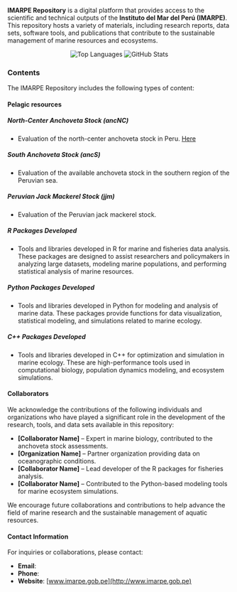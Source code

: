 **IMARPE Repository** is a digital platform that provides access to the scientific and technical outputs of the **Instituto del Mar del Perú (IMARPE)**. This repository hosts a variety of materials, including research reports, data sets, software tools, and publications that contribute to the sustainable management of marine resources and ecosystems.

<div align="center">
<img src="https://github-readme-stats.vercel.app/api/top-langs/?username=imarpe&amp;theme=transparent&amp;langs_count=5&amp;line_height=40&amp;rank_icon=github&amp;title_color=000000&amp;text_color=1073f6" alt="Top Languages"/>
<img src="https://github-readme-stats.vercel.app/api?username=imarpe&amp;theme=transparent&amp;line_height=40&amp;rank_icon=github&amp;title_color=000000&amp;text_color=1073f6" alt="GitHub Stats"/>
</div>

### Contents
The IMARPE Repository includes the following types of content:

#### Pelagic resources
##### North-Center Anchoveta Stock (**ancNC**)
- Evaluation of the north-center anchoveta stock in Peru. [Here]()

##### South Anchoveta Stock (**ancS**)
- Evaluation of the available anchoveta stock in the southern region of the Peruvian sea.

##### Peruvian Jack Mackerel Stock (**jjm**)
- Evaluation of the Peruvian jack mackerel stock.


##### R Packages Developed
- Tools and libraries developed in R for marine and fisheries data analysis. These packages are designed to assist researchers and policymakers in analyzing large datasets, modeling marine populations, and performing statistical analysis of marine resources.

##### Python Packages Developed
- Tools and libraries developed in Python for modeling and analysis of marine data. These packages provide functions for data visualization, statistical modeling, and simulations related to marine ecology.

##### C++ Packages Developed
- Tools and libraries developed in C++ for optimization and simulation in marine ecology. These are high-performance tools used in computational biology, population dynamics modeling, and ecosystem simulations.

#### Collaborators
We acknowledge the contributions of the following individuals and organizations who have played a significant role in the development of the research, tools, and data sets available in this repository:

- **[Collaborator Name]** – Expert in marine biology, contributed to the anchoveta stock assessments.
- **[Organization Name]** – Partner organization providing data on oceanographic conditions.
- **[Collaborator Name]** – Lead developer of the R packages for fisheries analysis.
- **[Collaborator Name]** – Contributed to the Python-based modeling tools for marine ecosystem simulations.

We encourage future collaborations and contributions to help advance the field of marine research and the sustainable management of aquatic resources.

#### Contact Information
For inquiries or collaborations, please contact:

- **Email**: 
- **Phone**: 
- **Website**: [www.imarpe.gob.pe](http://www.imarpe.gob.pe)
